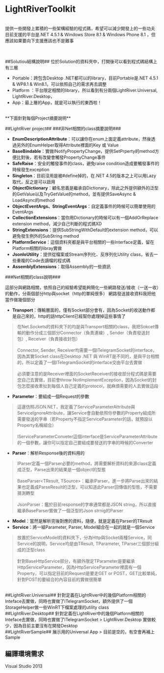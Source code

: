 LightRiverToolkit
===================

<br/>
提供一些開發上累積的一些架構經驗的程式碼，希望可以減少開發上的一些功夫 <br/>
目前支援的平台是.NET 4.5.1 & Windows Store 8.1 & Windows Phone 8.1 ，但應該如果要向下支援應該也不是難事<br/>
<br/><br/>

##Solutiou結構說明##
位於Solution的資料夾中，打開後可以看到程式碼結構上有三層

- Portable：跨包含Desktop .NET都可以的library，目前Portable是.NET 4.5.1 & WP8.1 & Win8.1，可以依照自己的需求再去調整
- Platform ：平台限定相關的library，所以看到有分兩個LightRiver.Universal, LightRiver.Desktop，
- App：最上層的App，就是可以執行的東西啦！

<br/>
**下面針對每個Project摘要說明**

##LightRiver project##
###非Net相關的class摘要說明###

 - **EnumDescriptionAttribute**：可以讓你在enum上面定義attribute，然後透過另外的EnumHelper取得Attribute裡面的Key 或 Value
 - **BaseBindable**：實做INotifyPropertyChange，提供SetPrperty的method方便比對後，若有改變會觸發PropertyChange事件
 - **SafeRaise**：安全的觸發事件的class，避免raise condition造成要觸發事件的時候發生exception
 - **Singleton**：目前沒用是被#define掉的，在.NET 4.5的版本之上可以用Lazy取代，反之是可以啟用
 - **ObjectDictionary**：顧名思義是繼承自Dictionary，除此之外提供額外的泛型的GetValue<T>以及TryGetValue<T>的method，並有提供SaveAsync & LoadAsync的method
 - **ObjectEventArgs、StringEventArgs**：自定義事件的時候可以簡單使用的EventArgs
 - **CollectionExtensions**：當你用Dictionary的時候可以有一個AddOrReplace extension method，減少自己判斷的程式碼XD
 - **StringExtensions**：提供SubStringWithDefault的extension method，可以避免發生例外的SubString method
 - **PlatformService**：這個資料夾都是與平台相關的一些Interface定義，留在Platform相關的libray實做
 - **JsonIoUtility**：提供從檔案或Stream序列化、反序列化Utility class，省去一些重複的Code去讀檔的程式碼
 - **AssemblyExtensions**：取得Assembly的一些資訊

###Net相關的class說明###

這部分與網路相關，依照自己的經驗希望能夠簡化一些網路發送/接收（一送一收）的動作，分兩個部分http與socket（http的單純很多）
網路發送接收資料我把他當作做幾個部分

- **Transport**：傳輸層面的，僅有Socket部分會有，因為Socket的收送動作都是自己來的，http的話httpClient已經幫你處理掉這些事情了

> 在Net.Sockets的資料夾下的均是與Transport相關的class，我把Sokcet傳輸的動作分成三個部分Connector（負責連線）, Sender（負責發送封包）, Receiver（負責接收封包）<br/><br/>
> Connector, Sender, Receiver均需要一個ITelegramSocket的interface，因為其實Socket class在Desktop .NET 與 WinRT是不同的，是與平台相關的，所以定義了一個ITelegramSocket的interface交由平台去實做<br/><br/>
> 必須要注意的是Receiver裡面的SocketReceiver的接收部分程式碼是需要您自己去實做，目前會throw NotImplementException，因為Socket的封包怎麼接收牽扯到每個人自己定義的protocol，就麻煩需要的人去實做這段

 - **Parameter**：要組成一個Request的參數
 

> 這邊仿照JSON.NET，我定義了ServiceParameterAttribute與ServiceIgnoreAttribute，讓Service會自動依照你參數的Property組成所需要發送的字串（若Property不指定ServiceParameter的話，就預設以Property名稱組合）<br/><br/>
> IServiceParameterConveter這個interface是ServiceParameterAttribute的一個參數，讓你可以指定自己要組成要發送的字串的時候的Converter

 - **Parser**：解析Response後的資料用的
 

> IParser<TSource>定義一個Parser必要的method，將需要解析資料的來源class定義成泛型，Parse出來的結果是一個object的型態<br/><br/>
> BaseParser<TResult, TSource>：繼承IParser，進一步將Parse出來的結果也定義成ParseResult<TResult>的泛型，可以知道此Parser回傳值的型態，不需要猜測轉型<br/><br/>
> JsonParser：鑑於目前response的字串通常都是JSON string，所以直接繼承BaseParser實做了一個泛型的Json strnig的Parser

 - **Model**：當然是解析完後對應的資料，隨便，就是定義在Parser的TResult
 - **Service**：將一組Parameter, Parser, Model組合在一起的就是一個Service

> 放置於ServiceModel的資料夾下，分為Http與Socket兩種Service，同Service的說明，Service均是由TResult, TParameter, TParser三個部分組成的泛型class<br/><br/>
> 針對BaseHttpService部分，有額外限定TParameter是要繼承HttpServiceParameter，因為HttpServiceParameter裡面有一個Property，可以指定目前的Request是要走GET or POST，GET比較單純，針對POST的要組合的內容目前的實做很簡單

<br/>
##LightRiver.Universal##
針對定義在LightRiver中的幾個Platform相關的Inteface去實做，同時也實做了ITelegramSocket，額外提供了一個StorageHelper做一些WinRT下檔案處理的utility class

<br/>
##LightRiver.Desktop##
針對定義在LightRiver中的幾個Platform相關的Inteface去實做，同時也實做了ITelegramSocket
> LightRiver.Desktop 實做較少，因為目前主要沒有在開發Desktop

<br/>
##LightRiverSample##
展示用的Universal App
> 目前是空的，有空會再補上Sample

<br/>

## 編譯環境需求 ##
Visual Studio 2013 <br/>
